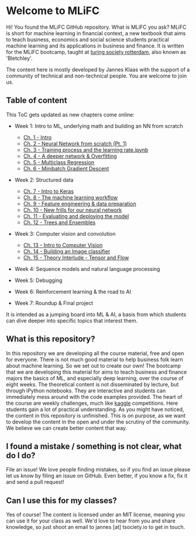 # Welcome to MLiFC
Hi! You found the MLiFC GitHub repository. What is MLiFC you ask?
MLiFC is short for machine learning in financial context, a new textbook that aims to teach business, economics and social science students practical machine learning and its applications in business and finance. It is written for the MLiFC bootcamp, taught at [turing society rotterdam](http://tsociety.io/), also known as 'Bletchley'. 

The content here is mostly developed by Jannes Klaas with the support of a community of technical and non-technical people. You are welcome to join us.

## Table of content
This ToC gets updated as new chapters come online:

- Week 1: Intro to ML, underlying math and building an NN from scratch
  - [Ch. 1 - Intro](http://nbviewer.jupyter.org/github/JannesKlaas/MLiFC/blob/master/Week%201/Ch.%201%20-%20Intro.ipynb)
  - [Ch. 2 - Neural Network from scratch (Pt. 1)](http://nbviewer.jupyter.org/github/JannesKlaas/MLiFC/blob/master/Week%201/Ch.%202%20-%20Neural%20Network%20from%20scratch%20%28Pt.%201%29.ipynb)
  - [Ch. 3 - Training process and the learning rate.ipynb](http://nbviewer.jupyter.org/github/JannesKlaas/MLiFC/blob/master/Week%201/Ch.%203%20-%20Training%20process%20and%20the%20learning%20rate.ipynb)
  - [Ch. 4 - A deeper network & Overfitting](http://nbviewer.jupyter.org/github/JannesKlaas/MLiFC/blob/master/Week%201/Ch.%204%20-%20A%20deeper%20network%20%26%20Overfitting.ipynb)
  - [Ch. 5 - Multiclass Regression](http://nbviewer.jupyter.org/github/JannesKlaas/MLiFC/blob/master/Week%201/Ch.%205%20-%20Multiclass%20Regression.ipynb)
  - [Ch. 6 - Minibatch Gradient Descent](http://nbviewer.jupyter.org/github/JannesKlaas/MLiFC/blob/master/Week%201/Ch.%206%20-%20Minibatch%20Gradient%20Descent.ipynb)
  
- Week 2: Structured data
  - [Ch. 7 - Intro to Keras](http://nbviewer.jupyter.org/github/JannesKlaas/MLiFC/blob/master/Week%202/Ch.%207%20-%20Intro%20to%20Keras.ipynb)
  - [Ch. 8 - The machine learning workflow](http://nbviewer.jupyter.org/github/JannesKlaas/MLiFC/blob/master/Week%202/Ch.%208%20-%20The%20machine%20learning%20workflow.ipynb)
  - [Ch. 9 - Feature engineering & data preparation](http://nbviewer.jupyter.org/github/JannesKlaas/MLiFC/blob/master/Week%202/Ch.%209%20-%20Feature%20engineering%20%26%20data%20preparation.ipynb)
  - [Ch. 10 - New frills for our neural network](http://nbviewer.jupyter.org/github/JannesKlaas/MLiFC/blob/master/Week%202/Ch.%2010%20-%20New%20frills%20for%20our%20neural%20network.ipynb)
  - [Ch. 11 - Evaluating and deploying the model](http://nbviewer.jupyter.org/github/JannesKlaas/MLiFC/blob/master/Week%202/Ch.%2011%20-%20Evaluating%20and%20deploying%20the%20model.ipynb)
  - [Ch. 12 - Trees and Ensembles](http://nbviewer.jupyter.org/github/JannesKlaas/MLiFC/blob/master/Week%202/Ch.%2012%20-%20Trees%20and%20Ensembles.ipynb)
- Week 3: Computer vision and convolution
  - [Ch. 13 - Intro to Computer Vision](http://nbviewer.jupyter.org/github/JannesKlaas/MLiFC/blob/master/Week%203/Ch.%2013%20-%20Intro%20to%20Computer%20Vision.ipynb)
  - [Ch. 14 - Building an Image classifier](http://nbviewer.jupyter.org/github/JannesKlaas/MLiFC/blob/master/Week%203/Ch.%2014%20-%20Building%20an%20Image%20classifier.ipynb)
  - [Ch. 15 - Theory Interlude - Tensor and Flow](http://nbviewer.jupyter.org/github/JannesKlaas/MLiFC/blob/master/Week%203/Ch.%2015%20-%20Theory%20Interlude%20-%20Tensor%20and%20Flow.ipynb)
- Week 4: Sequence models and natural language processing
- Week 5: Debugging
- Week 6: Reinforcement learning & the road to AI
- Week 7: Roundup & Final project

It is intended as a jumping board into ML & AI, a basis from which students can dive deeper into specific topics that interest them.

## What is this repository?
In this repository we are developing all the course material, free and open for everyone. There is not much good material to help business folk learn about machine learning. So we set out to create our own!
The bootcamp that we are developing this material for aims to teach business and finance majors the basics of ML, and especially deep learning, over the course of eight weeks. The theoretical content is not disseminated by lecture, but through iPython notebooks. They are interactive and students can immediately mess around with the code examples provided. 
The heart of the course are weekly challenges, much like [kaggle](https://kaggle.com) competitions. Here students gain a lot of practical understanding.
As you might have noticed, the content in this repository is unfinished. This is on purpose, as we want to develop the content in the open and under the scrutiny of the community. We believe we can create better content that way.

## I found a mistake / something is not clear, what do I do?
File an issue! We love people finding mistakes, so if you find an issue please let us know by filing an issue on GitHub. Even better, if you know a fix, fix it and send a pull request!

## Can I use this for my classes?
Yes of course! The content is licensed under an MIT license, meaning you can use it for your class as well. We'd love to hear from you and share knowledge, so just shoot an email to jannes [at] tsociety.io to get in touch.